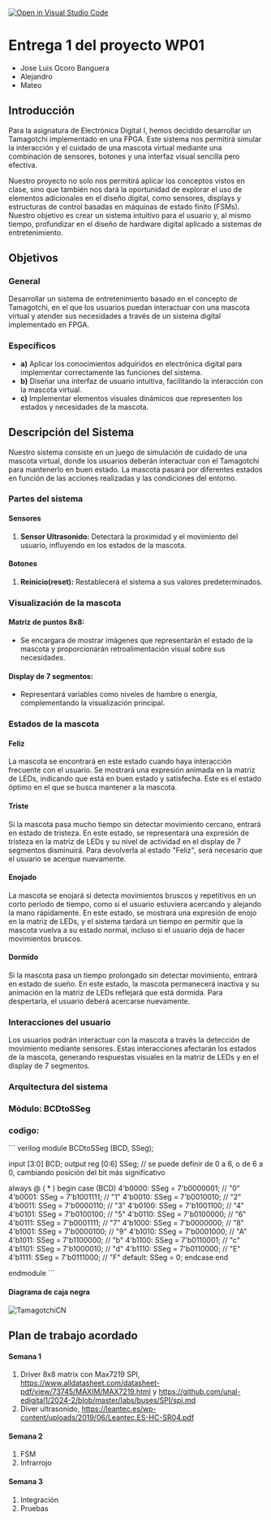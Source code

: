 [![Open in Visual Studio Code](https://classroom.github.com/assets/open-in-vscode-2e0aaae1b6195c2367325f4f02e2d04e9abb55f0b24a779b69b11b9e10269abc.svg)](https://classroom.github.com/online_ide?assignment_repo_id=17798957&assignment_repo_type=AssignmentRepo)
# Entrega 1 del proyecto WP01
* Jose Luis Ocoro Banguera
* Alejandro
* Mateo

## Introducción
Para la asignatura de Electrónica Digital I, hemos decidido desarrollar un Tamagotchi implementado en una FPGA. Este sistema nos permitirá simular la interacción y el cuidado de una mascota virtual mediante una combinación de sensores, botones y una interfaz visual sencilla pero efectiva.

Nuestro proyecto no solo nos permitirá aplicar los conceptos vistos en clase, sino que también nos dará la oportunidad de explorar el uso de elementos adicionales en el diseño digital, como sensores, displays y estructuras de control basadas en máquinas de estado finito (FSMs). Nuestro objetivo es crear un sistema intuitivo para el usuario y, al mismo tiempo, profundizar en el diseño de hardware digital aplicado a sistemas de entretenimiento.

## Objetivos
### General
Desarrollar un sistema de entretenimiento basado en el concepto de Tamagotchi, en el que los usuarios puedan interactuar con una mascota virtual y atender sus necesidades a través de un sistema digital implementado en FPGA.

### Específicos
- **a)** Aplicar los conocimientos adquiridos en electrónica digital para implementar correctamente las funciones del sistema.
- **b)** Diseñar una interfaz de usuario intuitiva, facilitando la interacción con la mascota virtual.
- **c)** Implementar elementos visuales dinámicos que representen los estados y necesidades de la mascota.

## Descripción del Sistema
Nuestro sistema consiste en un juego de simulación de cuidado de una mascota virtual, donde los usuarios deberán interactuar con el Tamagotchi para mantenerlo en buen estado. La mascota pasará por diferentes estados en función de las acciones realizadas y las condiciones del entorno.

### Partes del sistema
#### Sensores
1. **Sensor Ultrasonido:** Detectará la proximidad y el movimiento del usuario, influyendo en los estados de la mascota.

#### Botones
1. **Reinicio(reset):** Restablecerá el sistema a sus valores predeterminados.
### Visualización de la mascota
#### Matriz de puntos 8x8: 
* Se encargara de mostrar imágenes que representarán el estado de la mascota y proporcionarán retroalimentación visual sobre sus necesidades.
#### Display de 7 segmentos: 
* Representará variables como niveles de hambre o energía, complementando la visualización principal.
### Estados de la mascota
#### Feliz
La mascota se encontrará en este estado cuando haya interacción frecuente con el usuario. Se mostrará una expresión animada en la matriz de LEDs, indicando que está en buen estado y satisfecha. Este es el estado óptimo en el que se busca mantener a la mascota.
#### Triste
Si la mascota pasa mucho tiempo sin detectar movimiento cercano, entrará en estado de tristeza. En este estado, se representará una expresión de tristeza en la matriz de LEDs y su nivel de actividad en el display de 7 segmentos disminuirá. Para devolverla al estado "Feliz", será necesario que el usuario se acerque nuevamente.
#### Enojado
La mascota se enojará si detecta movimientos bruscos y repetitivos en un corto período de tiempo, como si el usuario estuviera acercando y alejando la mano rápidamente. En este estado, se mostrará una expresión de enojo en la matriz de LEDs, y el sistema tardará un tiempo en permitir que la mascota vuelva a su estado normal, incluso si el usuario deja de hacer movimientos bruscos.
#### Dormido
Si la mascota pasa un tiempo prolongado sin detectar movimiento, entrará en estado de sueño. En este estado, la mascota permanecerá inactiva y su animación en la matriz de LEDs reflejará que está dormida. Para despertarla, el usuario deberá acercarse nuevamente.

### Interacciones del usuario
Los usuarios podrán interactuar con la mascota a través la detección de movimiento mediante sensores. Estas interacciones afectarán los estados de la mascota, generando respuestas visuales en la matriz de LEDs y en el display de 7 segmentos.

### Arquitectura del sistema
### Módulo: BCDtoSSeg

### codigo: 
´´´ verilog 
module BCDtoSSeg (BCD, SSeg);

  input [3:0] BCD;
  output reg [0:6] SSeg; // se puede definir de 0 a 6, o de 6 a 0, cambiando posición del bit más significativo

  always @ ( * ) begin
    case (BCD)
      4'b0000: SSeg = 7'b0000001; // "0"  
      4'b0001: SSeg = 7'b1001111; // "1" 
      4'b0010: SSeg = 7'b0010010; // "2" 
      4'b0011: SSeg = 7'b0000110; // "3" 
      4'b0100: SSeg = 7'b1001100; // "4" 
      4'b0101: SSeg = 7'b0100100; // "5" 
      4'b0110: SSeg = 7'b0100000; // "6" 
      4'b0111: SSeg = 7'b0001111; // "7" 
      4'b1000: SSeg = 7'b0000000; // "8"  
      4'b1001: SSeg = 7'b0000100; // "9" 
      4'b1010: SSeg = 7'b0001000; // "A"
      4'b1011: SSeg = 7'b1100000; // "b"
      4'b1100: SSeg = 7'b0110001; // "c"
      4'b1101: SSeg = 7'b1000010; // "d"
      4'b1110: SSeg = 7'b0110000; // "E"
      4'b1111: SSeg = 7'b0111000; // "F"
      default: SSeg = 0;
    endcase
  end

endmodule
´´´


#### Diagrama de caja negra

![TamagotchiCN](https://github.com/user-attachments/assets/a02d9bc4-76aa-4778-aab9-fff992520077)


## Plan de trabajo acordado 
#### Semana 1 
1. Driver 8x8 matrix con Max7219 SPI, https://www.alldatasheet.com/datasheet-pdf/view/73745/MAXIM/MAX7219.html     y     https://github.com/unal-edigital1/2024-2/blob/master/labs/buses/SPI/spi.md
2. Diver ultrasonido, https://leantec.es/wp-content/uploads/2019/06/Leantec.ES-HC-SR04.pdf
#### Semana 2
1. FSM
2. Infrarrojo
#### Semana 3 
1. Integración
2. Pruebas
